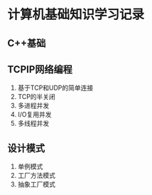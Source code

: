 计算机基础知识学习记录
===

C++基础
---

TCPIP网络编程
---
1. 基于TCP和UDP的简单连接
2. TCP的半关闭
3. 多进程并发
4. I/O复用并发
5. 多线程并发


设计模式
---
1. 单例模式
2. 工厂方法模式
3. 抽象工厂模式

